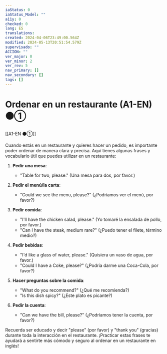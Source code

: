 ```yaml
---
iaStatus: 0
iaStatus_Model: ""
a11y: 0
checked: 0
lang: ES
translations: 
created: 2024-04-06T23:49:00.564Z
modified: 2024-05-13T20:51:54.579Z
supervisado: ""
ACCION: ""
ver_major: 0
ver_minor: 2
ver_rev: 5
nav_primary: []
nav_secondary: []
tags: []
---
```

# Ordenar en un restaurante (A1-EN) ⚫①

[[A1-EN ⚫①]]

Cuando estás en un restaurante y quieres hacer un pedido, es importante poder ordenar de manera clara y precisa. Aquí tienes algunas frases y vocabulario útil que puedes utilizar en un restaurante:

1. **Pedir una mesa**:
   - "Table for two, please." (Una mesa para dos, por favor.)

2. **Pedir el menú/la carta**:
   - "Could we see the menu, please?" (¿Podríamos ver el menú, por favor?)

3. **Pedir comida**:
   - "I'll have the chicken salad, please." (Yo tomaré la ensalada de pollo, por favor.)
   - "Can I have the steak, medium rare?" (¿Puedo tener el filete, término medio?)

4. **Pedir bebidas**:
   - "I'd like a glass of water, please." (Quisiera un vaso de agua, por favor.)
   - "Could I have a Coke, please?" (¿Podría darme una Coca-Cola, por favor?)

5. **Hacer preguntas sobre la comida**:
   - "What do you recommend?" (¿Qué me recomienda?)
   - "Is this dish spicy?" (¿Este plato es picante?)

6. **Pedir la cuenta**:
   - "Can we have the bill, please?" (¿Podríamos tener la cuenta, por favor?)

Recuerda ser educado y decir "please" (por favor) y "thank you" (gracias) durante toda la interacción en el restaurante. ¡Practicar estas frases te ayudará a sentirte más cómodo y seguro al ordenar en un restaurante en inglés!
